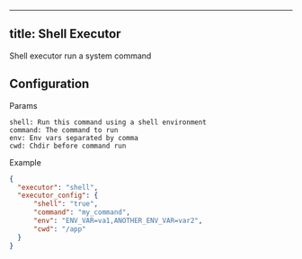 
---
title: Shell Executor
---

Shell executor run a system command

## Configuration

Params

```
shell: Run this command using a shell environment
command: The command to run
env: Env vars separated by comma
cwd: Chdir before command run
```

Example

```json
{
  "executor": "shell",
  "executor_config": {
      "shell": "true",
      "command": "my_command",
      "env": "ENV_VAR=va1,ANOTHER_ENV_VAR=var2",
      "cwd": "/app"
  }
}
```
